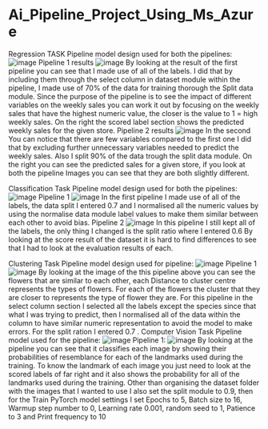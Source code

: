 # Ai_Pipeline_Project_Using_Ms_Azure
Regression TASK
Pipeline model design used for both the pipelines:
![image](https://github.com/user-attachments/assets/de6fc606-1992-4fc0-b3f2-bf746c84a8f4)
Pipeline 1 results
![image](https://github.com/user-attachments/assets/34b76091-c1ec-43d5-89e1-2cf6a296abf1)
By looking at the result of the first pipeline you can see that I made use of all of the labels.
I did that by including them through the select column in dataset module within the pipeline, 
I made use of 70% of the data for training thorough the Split data module.
Since the purpose of the pipeline is to see the impact of different variables on the weekly sales you can work it out by focusing on the weekly sales that have the highest numeric value, the closer is the value to 1 = high weekly sales.
On the right the scored label section shows the predicted weekly sales for the given store.
Pipeline 2 results
![image](https://github.com/user-attachments/assets/991f2293-a21b-42a4-bc1d-4696f55773de)
In the second You can notice that there are few variables compared to the first one I did that by excluding further unnecessary variables needed to predict the weekly sales.
Also I split 90% of the data trough the split data module.
On the right you can see the predicted sales for a given store, if you look at both the pipeline Images you can see that they are both slightly different.

Classification Task
Pipeline model design used for both the pipelines:
![image](https://github.com/user-attachments/assets/1202cbf5-1476-47a2-a8be-51ec65f6ed41)
Pipeline 1
![image](https://github.com/user-attachments/assets/ca237787-399c-4f85-bea7-4baf81cdba52)
In the first pipeline I made use of all of the labels, the data split I entered 0.7 and I normalised all the numeric values by using the normalise data module label values to make them similar between each other to avoid bias.
Pipeline 2
![image](https://github.com/user-attachments/assets/b5bd26ba-d37c-4d41-ab63-09625fc83c40)
In this pipeline I still kept all of the labels, the only thing I changed is the split ratio where I entered 0.6
By looking at the score result of the dataset it is hard to find differences to see that I had to look at the evaluation results of each.

Clustering Task
Pipeline model design used for pipeline:
![image](https://github.com/user-attachments/assets/1624921e-34c2-4191-85cf-b3549b4c9a16)
Pipeline 1
![image](https://github.com/user-attachments/assets/e0210b95-bca4-45dc-b66d-3e6fc4de43e7)
By looking at the image of the this pipeline above you can see the flowers that are similar to each other, each Distance to cluster centre represents the types of flowers.
For each of the flowers the cluster that they are closer to represents the type of flower they are.
For this pipeline in the select column section I selected all the labels except the species since that what I was trying to predict, then I normalised all of the data within the column to have similar numeric representation to avoid the model to make errors.
For the split ration I entered 0.7 .
Computer Vision Task
Pipeline model used for the pipeline:
![image](https://github.com/user-attachments/assets/fcf3d44f-6d59-417a-9bf3-d158446bbb9a)
Pipeline 1:
![image](https://github.com/user-attachments/assets/8df5d952-ebbd-4a62-af95-97676b441177)
By looking at the pipeline you can see that it classifies each image by showing their probabilities of resemblance for each of the landmarks used during the training.
To know the landmark of each image you just need to look at the scored labels of far right and it also shows the probability for all of the landmarks used during the training.
Other than organising the dataset folder with the images that I wanted to use I also set the split module to 0.9, then for the Train PyTorch model settings I set Epochs to 5, Batch size to 16, Warmup step number to 0, Learning rate 0.001, random seed to 1, Patience to 3 and Print frequency to 10
